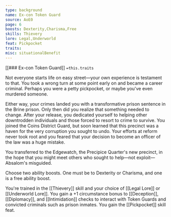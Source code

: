 ```yaml
---
type: background
name: Ex-con Token Guard 
source: AoE0
page: 6
boosts: Dexterity,Charisma,Free
skills: Thievery
lore: Legal,Underworld
feat: Pickpocket
traits: 
misc: situationalBenefit
---
```


[[### Ex-con Token Guard]]
`=this.traits`


Not everyone starts life on easy street—your own experience is testament to that. You took a wrong turn at some point early on and became a career criminal. Perhaps you were a petty pickpocket, or maybe you've even murdered someone.

Either way, your crimes landed you with a transformative prison sentence in the Brine prison. Only then did you realize that something needed to change. After your release, you dedicated yourself to helping other downtrodden individuals and those forced to resort to crime to survive. You joined the Coins District Guard, but soon learned that this precinct was a haven for the very corruption you sought to undo. Your efforts at reform never took root and you feared that your decision to become an officer of the law was a huge mistake.

You transferred to the Edgewatch, the Precipice Quarter's new precinct, in the hope that you might meet others who sought to help—not exploit—Absalom's misguided.

Choose two ability boosts. One must be to Dexterity or Charisma, and one is a free ability boost.

You're trained in the [[Thievery]] skill and your choice of [[Legal Lore]] or [[Underworld Lore]]. You gain a +1 circumstance bonus to [[Deception]], [[Diplomacy]], and [[Intimidation]] checks to interact with Token Guards and convicted criminals such as prison inmates. You gain the [[Pickpocket]] skill feat.

